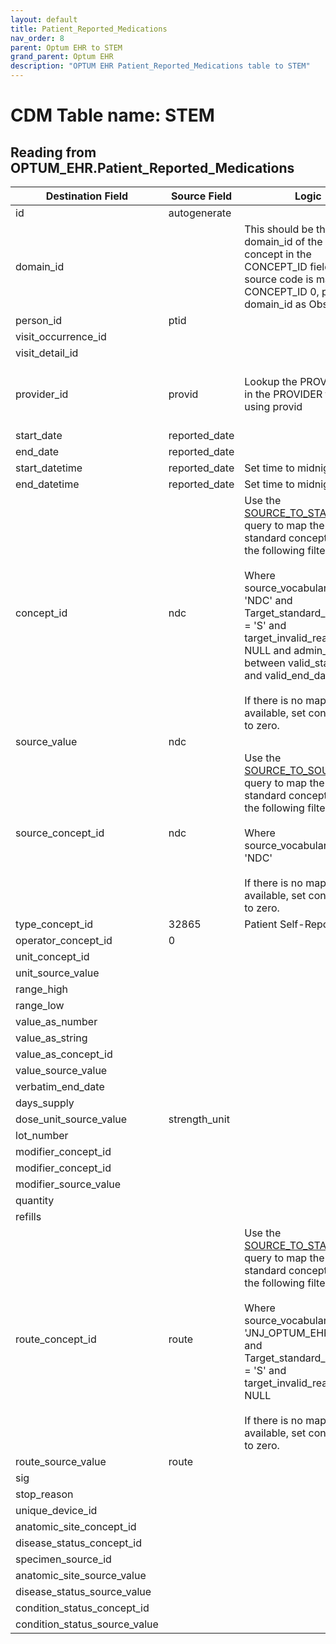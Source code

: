 ```yaml
---
layout: default
title: Patient_Reported_Medications
nav_order: 8
parent: Optum EHR to STEM
grand_parent: Optum EHR
description: "OPTUM EHR Patient_Reported_Medications table to STEM"
---
```


# CDM Table name: STEM

## Reading from OPTUM_EHR.Patient_Reported_Medications

|     Destination Field    |     Source Field    |     Logic    |     Comment    |
|-|-|-|-|
| id | autogenerate  | | |
| domain_id |   | This should be the domain_id of the standard concept in the CONCEPT_ID field. If a source code is mapped to CONCEPT_ID 0, put the domain_id as Observation.| |
| person_id | ptid | | |
| visit_occurrence_id | |  | |
| visit_detail_id|  | | |
| provider_id | provid | Lookup the PROVIDER_ID in the PROVIDER table using provid|If provid is blank then leave PROVIDER_ID blank.|
| start_date | reported_date  | | |
| end_date | reported_date |  | | 
| start_datetime | reported_date | Set time to midnight| |
| end_datetime | reported_date | Set time to midnight | |
| concept_id |ndc |Use the [SOURCE_TO_STANDARD](https://github.com/OHDSI/ETL-LambdaBuilder/blob/master/docs/Standard%20Queries/SOURCE_TO_STANDARD.sql) query to map the code to standard concept(s) with the following filters: <br> <br>  Where source_vocabulary_id = 'NDC'  and Target_standard_concept = 'S'  and target_invalid_reason is NULL and admin_date between valid_start_date and valid_end_date<br><br>If there is no mapping available, set concept_id to zero.| |
|source_value| ndc |||
| source_concept_id | ndc | Use the [SOURCE_TO_SOURCE](https://github.com/OHDSI/ETL-LambdaBuilder/blob/master/docs/Standard%20Queries/SOURCE_TO_SOURCE.sql) query to map the code to standard concept(s) with the following filters: <br> <br>  Where source_vocabulary_id = 'NDC'<br><br>If there is no mapping available, set concept_id to zero.| |
| type_concept_id | 32865  | Patient Self-Report | | 
| operator_concept_id | 0 | | |
| unit_concept_id | | | |
| unit_source_value |  | | |
| range_high | |  | | 
| range_low |  | | |
| value_as_number |  || |
| value_as_string | || |
| value_as_concept_id |  | | |
| value_source_value |  | | |
| verbatim_end_date |   | | |
| days_supply |  | | |
| dose_unit_source_value | strength_unit | | |
| lot_number |  | | |
| modifier_concept_id |   | | |
| modifier_concept_id |  | | |
| modifier_source_value |  | | |
| quantity | | | |
| refills | | | |
| route_concept_id | route | Use the [SOURCE_TO_STANDARD](https://github.com/OHDSI/ETL-LambdaBuilder/blob/master/docs/Standard%20Queries/SOURCE_TO_STANDARD.sql) query to map the code to standard concept(s) with the following filters: <br> <br>  Where source_vocabulary_id = 'JNJ_OPTUM_EHR_ROUTE'  and Target_standard_concept = 'S'  and target_invalid_reason is NULL<br><br>If there is no mapping available, set concept_id to zero. | |
| route_source_value | route | | |
| sig |   | | |
| stop_reason |  | | |
| unique_device_id |  | | |
| anatomic_site_concept_id |  | | |
| disease_status_concept_id |   | | |
| specimen_source_id | | | |
| anatomic_site_source_value |  | | |
| disease_status_source_value |  | | |
| condition_status_concept_id | | | |
| condition_status_source_value | | | |